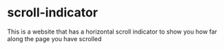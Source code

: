# scroll-indicator
This is a website that has a horizontal scroll indicator to show you how far along the page you have scrolled
